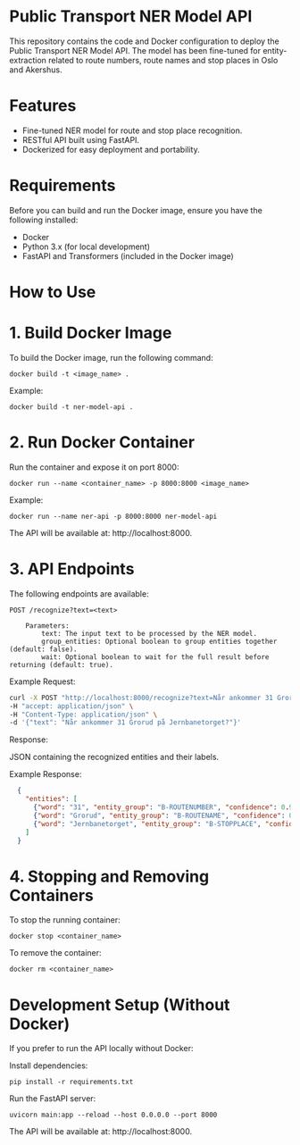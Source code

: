 # Public Transport NER Model API

This repository contains the code and Docker configuration to deploy the Public Transport NER Model API. The model has been fine-tuned for entity-extraction related to route numbers, route names and stop places in Oslo and Akershus.

# Features
- Fine-tuned NER model for route and stop place recognition.
- RESTful API built using FastAPI.
- Dockerized for easy deployment and portability.

# Requirements

Before you can build and run the Docker image, ensure you have the following installed:
- Docker
- Python 3.x (for local development)
- FastAPI and Transformers (included in the Docker image)

# How to Use
# 1. Build Docker Image
To build the Docker image, run the following command:

```docker build -t <image_name> . ```

Example:

```docker build -t ner-model-api . ```
# 2. Run Docker Container

Run the container and expose it on port 8000:

```docker run --name <container_name> -p 8000:8000 <image_name> ```

Example:

```docker run --name ner-api -p 8000:8000 ner-model-api ```

The API will be available at: http://localhost:8000.
# 3. API Endpoints

The following endpoints are available:

    POST /recognize?text=<text>

        Parameters:
            text: The input text to be processed by the NER model.
            group_entities: Optional boolean to group entities together (default: false).
            wait: Optional boolean to wait for the full result before returning (default: true).

Example Request:

```bash
curl -X POST "http://localhost:8000/recognize?text=Når ankommer 31 Grorud på Jernbanetorget?" \
-H "accept: application/json" \
-H "Content-Type: application/json" \
-d '{"text": "Når ankommer 31 Grorud på Jernbanetorget?"}'
```

Response:

JSON containing the recognized entities and their labels.

Example Response:

```json
  {
    "entities": [
      {"word": "31", "entity_group": "B-ROUTENUMBER", "confidence": 0.98},
      {"word": "Grorud", "entity_group": "B-ROUTENAME", "confidence": 0.95},
      {"word": "Jernbanetorget", "entity_group": "B-STOPPLACE", "confidence": 0.96}
    ]
  }
```
# 4. Stopping and Removing Containers

To stop the running container:

```docker stop <container_name> ```

To remove the container:

``` docker rm <container_name> ```

# Development Setup (Without Docker)

If you prefer to run the API locally without Docker:

Install dependencies:

```pip install -r requirements.txt ```

Run the FastAPI server:

```uvicorn main:app --reload --host 0.0.0.0 --port 8000 ```

The API will be available at: http://localhost:8000.
